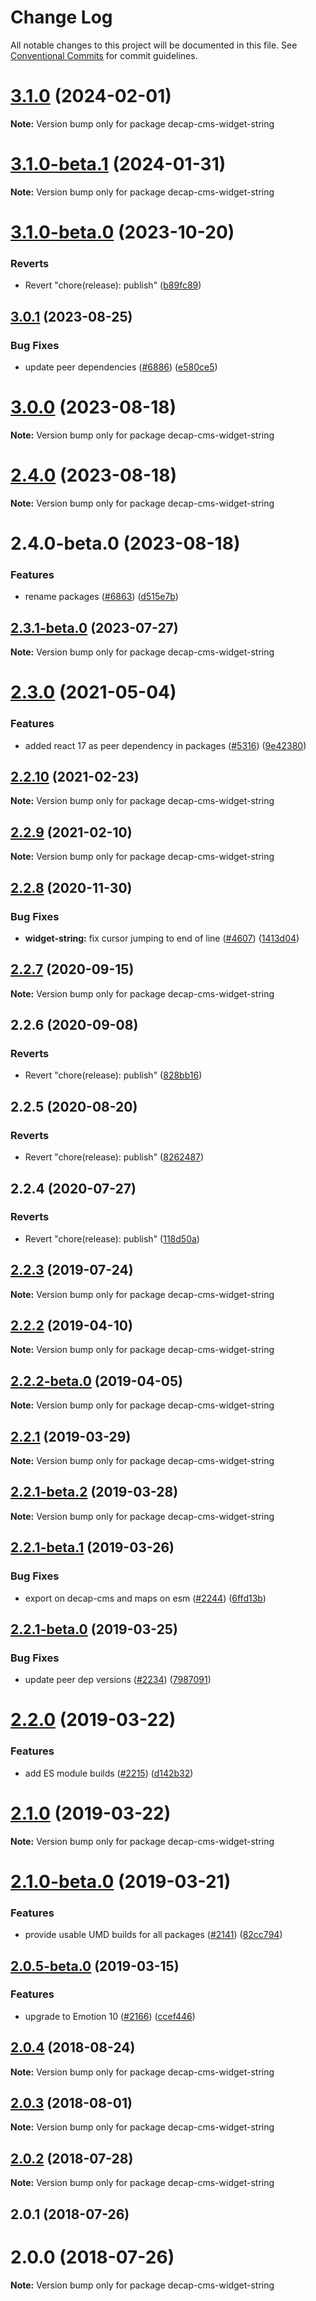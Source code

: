 # Change Log

All notable changes to this project will be documented in this file.
See [Conventional Commits](https://conventionalcommits.org) for commit guidelines.

# [3.1.0](https://github.com/decaporg/decap-cms/compare/decap-cms-widget-string@3.1.0-beta.1...decap-cms-widget-string@3.1.0) (2024-02-01)

**Note:** Version bump only for package decap-cms-widget-string

# [3.1.0-beta.1](https://github.com/decaporg/decap-cms/compare/decap-cms-widget-string@3.1.0-beta.0...decap-cms-widget-string@3.1.0-beta.1) (2024-01-31)

**Note:** Version bump only for package decap-cms-widget-string

# [3.1.0-beta.0](https://github.com/decaporg/decap-cms/compare/decap-cms-widget-string@3.1.0...decap-cms-widget-string@3.1.0-beta.0) (2023-10-20)

### Reverts

- Revert "chore(release): publish" ([b89fc89](https://github.com/decaporg/decap-cms/commit/b89fc894dfbb5f4136b2e5427fd25a29378a58c6))

## [3.0.1](https://github.com/decaporg/decap-cms/compare/decap-cms-widget-string@3.0.0...decap-cms-widget-string@3.0.1) (2023-08-25)

### Bug Fixes

- update peer dependencies ([#6886](https://github.com/decaporg/decap-cms/issues/6886)) ([e580ce5](https://github.com/decaporg/decap-cms/commit/e580ce52ce5f80fa040e8fbcab7fed0744f4f695))

# [3.0.0](https://github.com/decaporg/decap-cms/compare/decap-cms-widget-string@2.4.0...decap-cms-widget-string@3.0.0) (2023-08-18)

**Note:** Version bump only for package decap-cms-widget-string

# [2.4.0](https://github.com/decaporg/decap-cms/compare/decap-cms-widget-string@2.4.0-beta.0...decap-cms-widget-string@2.4.0) (2023-08-18)

**Note:** Version bump only for package decap-cms-widget-string

# 2.4.0-beta.0 (2023-08-18)

### Features

- rename packages ([#6863](https://github.com/decaporg/decap-cms/issues/6863)) ([d515e7b](https://github.com/decaporg/decap-cms/commit/d515e7bd33216a775d96887b08c4f7b1962941bb))

## [2.3.1-beta.0](https://github.com/decaporg/decap-cms/compare/decap-cms-widget-string@2.3.0...decap-cms-widget-string@2.3.1-beta.0) (2023-07-27)

**Note:** Version bump only for package decap-cms-widget-string

# [2.3.0](https://github.com/decaporg/decap-cms/tree/main/packages/decap-cms-widget-string/compare/decap-cms-widget-string@2.2.10...decap-cms-widget-string@2.3.0) (2021-05-04)

### Features

- added react 17 as peer dependency in packages ([#5316](https://github.com/decaporg/decap-cms/tree/main/packages/decap-cms-widget-string/issues/5316)) ([9e42380](https://github.com/decaporg/decap-cms/tree/main/packages/decap-cms-widget-string/commit/9e423805707321396eec137f5b732a5b07a0dd3f))

## [2.2.10](https://github.com/decaporg/decap-cms/tree/main/packages/decap-cms-widget-string/compare/decap-cms-widget-string@2.2.9...decap-cms-widget-string@2.2.10) (2021-02-23)

**Note:** Version bump only for package decap-cms-widget-string

## [2.2.9](https://github.com/decaporg/decap-cms/tree/main/packages/decap-cms-widget-string/compare/decap-cms-widget-string@2.2.8...decap-cms-widget-string@2.2.9) (2021-02-10)

**Note:** Version bump only for package decap-cms-widget-string

## [2.2.8](https://github.com/decaporg/decap-cms/tree/main/packages/decap-cms-widget-string/compare/decap-cms-widget-string@2.2.7...decap-cms-widget-string@2.2.8) (2020-11-30)

### Bug Fixes

- **widget-string:** fix cursor jumping to end of line ([#4607](https://github.com/decaporg/decap-cms/tree/main/packages/decap-cms-widget-string/issues/4607)) ([1413d04](https://github.com/decaporg/decap-cms/tree/main/packages/decap-cms-widget-string/commit/1413d04d7dc51156d975f9b2f604749cfbc32a73))

## [2.2.7](https://github.com/decaporg/decap-cms/tree/main/packages/decap-cms-widget-string/compare/decap-cms-widget-string@2.2.6...decap-cms-widget-string@2.2.7) (2020-09-15)

**Note:** Version bump only for package decap-cms-widget-string

## 2.2.6 (2020-09-08)

### Reverts

- Revert "chore(release): publish" ([828bb16](https://github.com/decaporg/decap-cms/tree/main/packages/decap-cms-widget-string/commit/828bb16415b8c22a34caa19c50c38b24ffe9ceae))

## 2.2.5 (2020-08-20)

### Reverts

- Revert "chore(release): publish" ([8262487](https://github.com/decaporg/decap-cms/tree/main/packages/decap-cms-widget-string/commit/82624879ccbcb16610090041db28f00714d924c8))

## 2.2.4 (2020-07-27)

### Reverts

- Revert "chore(release): publish" ([118d50a](https://github.com/decaporg/decap-cms/tree/main/packages/decap-cms-widget-string/commit/118d50a7a70295f25073e564b5161aa2b9883056))

## [2.2.3](https://github.com/decaporg/decap-cms/tree/main/packages/decap-cms-widget-string/compare/decap-cms-widget-string@2.2.2...decap-cms-widget-string@2.2.3) (2019-07-24)

**Note:** Version bump only for package decap-cms-widget-string

## [2.2.2](https://github.com/decaporg/decap-cms/tree/main/packages/decap-cms-widget-string/compare/decap-cms-widget-string@2.2.2-beta.0...decap-cms-widget-string@2.2.2) (2019-04-10)

**Note:** Version bump only for package decap-cms-widget-string

## [2.2.2-beta.0](https://github.com/decaporg/decap-cms/tree/main/packages/decap-cms-widget-string/compare/decap-cms-widget-string@2.2.1...decap-cms-widget-string@2.2.2-beta.0) (2019-04-05)

**Note:** Version bump only for package decap-cms-widget-string

## [2.2.1](https://github.com/decaporg/decap-cms/tree/main/packages/decap-cms-widget-string/compare/decap-cms-widget-string@2.2.1-beta.2...decap-cms-widget-string@2.2.1) (2019-03-29)

**Note:** Version bump only for package decap-cms-widget-string

## [2.2.1-beta.2](https://github.com/decaporg/decap-cms/tree/main/packages/decap-cms-widget-string/compare/decap-cms-widget-string@2.2.1-beta.1...decap-cms-widget-string@2.2.1-beta.2) (2019-03-28)

**Note:** Version bump only for package decap-cms-widget-string

## [2.2.1-beta.1](https://github.com/decaporg/decap-cms/tree/main/packages/decap-cms-widget-string/compare/decap-cms-widget-string@2.2.1-beta.0...decap-cms-widget-string@2.2.1-beta.1) (2019-03-26)

### Bug Fixes

- export on decap-cms and maps on esm ([#2244](https://github.com/decaporg/decap-cms/tree/main/packages/decap-cms-widget-string/issues/2244)) ([6ffd13b](https://github.com/decaporg/decap-cms/tree/main/packages/decap-cms-widget-string/commit/6ffd13b))

## [2.2.1-beta.0](https://github.com/decaporg/decap-cms/tree/main/packages/decap-cms-widget-string/compare/decap-cms-widget-string@2.2.0...decap-cms-widget-string@2.2.1-beta.0) (2019-03-25)

### Bug Fixes

- update peer dep versions ([#2234](https://github.com/decaporg/decap-cms/tree/main/packages/decap-cms-widget-string/issues/2234)) ([7987091](https://github.com/decaporg/decap-cms/tree/main/packages/decap-cms-widget-string/commit/7987091))

# [2.2.0](https://github.com/decaporg/decap-cms/tree/main/packages/decap-cms-widget-string/compare/decap-cms-widget-string@2.1.0...decap-cms-widget-string@2.2.0) (2019-03-22)

### Features

- add ES module builds ([#2215](https://github.com/decaporg/decap-cms/tree/main/packages/decap-cms-widget-string/issues/2215)) ([d142b32](https://github.com/decaporg/decap-cms/tree/main/packages/decap-cms-widget-string/commit/d142b32))

# [2.1.0](https://github.com/decaporg/decap-cms/tree/main/packages/decap-cms-widget-string/compare/decap-cms-widget-string@2.1.0-beta.0...decap-cms-widget-string@2.1.0) (2019-03-22)

**Note:** Version bump only for package decap-cms-widget-string

# [2.1.0-beta.0](https://github.com/decaporg/decap-cms/tree/main/packages/decap-cms-widget-string/compare/decap-cms-widget-string@2.0.5-beta.0...decap-cms-widget-string@2.1.0-beta.0) (2019-03-21)

### Features

- provide usable UMD builds for all packages ([#2141](https://github.com/decaporg/decap-cms/tree/main/packages/decap-cms-widget-string/issues/2141)) ([82cc794](https://github.com/decaporg/decap-cms/tree/main/packages/decap-cms-widget-string/commit/82cc794))

## [2.0.5-beta.0](https://github.com/decaporg/decap-cms/tree/main/packages/decap-cms-widget-string/compare/decap-cms-widget-string@2.0.4...decap-cms-widget-string@2.0.5-beta.0) (2019-03-15)

### Features

- upgrade to Emotion 10 ([#2166](https://github.com/decaporg/decap-cms/tree/main/packages/decap-cms-widget-string/issues/2166)) ([ccef446](https://github.com/decaporg/decap-cms/tree/main/packages/decap-cms-widget-string/commit/ccef446))

<a name="2.0.4"></a>

## [2.0.4](https://github.com/decaporg/decap-cms/tree/main/packages/decap-cms-widget-string/compare/decap-cms-widget-string@2.0.3...decap-cms-widget-string@2.0.4) (2018-08-24)

**Note:** Version bump only for package decap-cms-widget-string

<a name="2.0.3"></a>

## [2.0.3](https://github.com/decaporg/decap-cms/tree/main/packages/decap-cms-widget-string/compare/decap-cms-widget-string@2.0.2...decap-cms-widget-string@2.0.3) (2018-08-01)

**Note:** Version bump only for package decap-cms-widget-string

<a name="2.0.2"></a>

## [2.0.2](https://github.com/decaporg/decap-cms/tree/main/packages/decap-cms-widget-string/compare/decap-cms-widget-string@2.0.1...decap-cms-widget-string@2.0.2) (2018-07-28)

**Note:** Version bump only for package decap-cms-widget-string

<a name="2.0.1"></a>

## 2.0.1 (2018-07-26)

<a name="2.0.0"></a>

# 2.0.0 (2018-07-26)

**Note:** Version bump only for package decap-cms-widget-string
